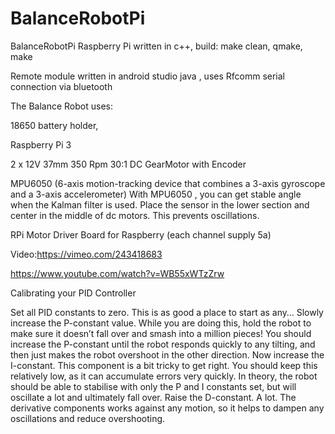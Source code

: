 # BalanceRobotPi
BalanceRobotPi Raspberry Pi written in c++, 
build:
make clean, qmake, make

Remote module written in android studio java , uses Rfcomm serial connection via bluetooth

The Balance Robot uses:

18650 battery holder,

Raspberry Pi 3 

2 x 12V 37mm 350 Rpm 30:1 DC GearMotor with Encoder

MPU6050 (6-axis motion-tracking device that combines a 3-axis gyroscope and a 3-axis accelerometer) With MPU6050 , you can get stable angle when the Kalman filter is used. Place the sensor in the lower section and center in the middle of dc motors. This prevents oscillations.

RPi Motor Driver Board for Raspberry (each channel supply 5a)

Video:https://vimeo.com/243418683

https://www.youtube.com/watch?v=WB55xWTzZrw

Calibrating your PID Controller

Set all PID constants to zero. This is as good a place to start as any… Slowly increase the P-constant value. While you are doing this, hold the robot to make sure it doesn’t fall over and smash into a million pieces! You should increase the P-constant until the robot responds quickly to any tilting, and then just makes the robot overshoot in the other direction. Now increase the I-constant. This component is a bit tricky to get right. You should keep this relatively low, as it can accumulate errors very quickly. In theory, the robot should be able to stabilise with only the P and I constants set, but will oscillate a lot and ultimately fall over. Raise the D-constant. A lot. The derivative components works against any motion, so it helps to dampen any oscillations and reduce overshooting.
